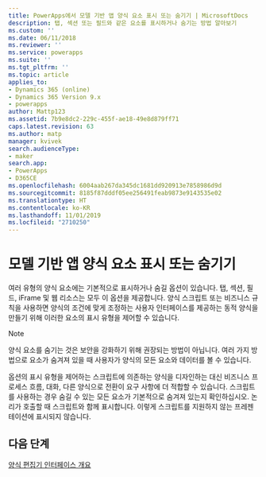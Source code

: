```yaml
---
title: PowerApps에서 모델 기반 앱 양식 요소 표시 또는 숨기기 | MicrosoftDocs
description: 탭, 섹션 또는 필드와 같은 요소를 표시하거나 숨기는 방법 알아보기
ms.custom: ''
ms.date: 06/11/2018
ms.reviewer: ''
ms.service: powerapps
ms.suite: ''
ms.tgt_pltfrm: ''
ms.topic: article
applies_to:
- Dynamics 365 (online)
- Dynamics 365 Version 9.x
- powerapps
author: Mattp123
ms.assetid: 7b9e8dc2-229c-455f-ae18-49e8d879ff71
caps.latest.revision: 63
ms.author: matp
manager: kvivek
search.audienceType:
- maker
search.app:
- PowerApps
- D365CE
ms.openlocfilehash: 6004aab267da345dc1681dd920913e7858986d9d
ms.sourcegitcommit: 8185f87dddf05ee256491feab9873e9143535e02
ms.translationtype: HT
ms.contentlocale: ko-KR
ms.lasthandoff: 11/01/2019
ms.locfileid: "2710250"
---
```

# <a name="show-or-hide-model-driven-app-form-elements"></a>모델 기반 앱 양식 요소 표시 또는 숨기기

 여러 유형의 양식 요소에는 기본적으로 표시하거나 숨길 옵션이 있습니다. 탭, 섹션, 필드, iFrame 및 웹 리소스는 모두 이 옵션을 제공합니다. 양식 스크립트 또는 비즈니스 규칙을 사용하면 양식의 조건에 맞게 조정하는 사용자 인터페이스를 제공하는 동적 양식을 만들기 위해 이러한 요소의 표시 유형을 제어할 수 있습니다.  
  
> [!NOTE]
>  양식 요소를 숨기는 것은 보안을 강화하기 위해 권장되는 방법이 아닙니다. 여러 가지 방법으로 요소가 숨겨져 있을 때 사용자가 양식의 모든 요소와 데이터를 볼 수 있습니다. 
  
 옵션의 표시 유형을 제어하는 스크립트에 의존하는 양식을 디자인하는 대신 비즈니스 프로세스 흐름, 대화, 다른 양식으로 전환이 요구 사항에 더 적합할 수 있습니다. 스크립트를 사용하는 경우 숨길 수 있는 모든 요소가 기본적으로 숨겨져 있는지 확인하십시오. 논리가 호출할 때 스크립트와 함께 표시합니다. 이렇게 스크립트를 지원하지 않는 프레젠테이션에 표시되지 않습니다.  

## <a name="next-steps"></a>다음 단계

[양식 편집기 인터페이스 개요](form-editor-user-interface-legacy.md)
